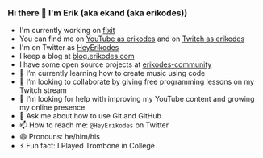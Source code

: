 ### Hi there 👋 I'm Erik (aka ekand (aka erikodes))

- I'm currently working on [fixit](https://github.com/erikodes-community/fixit)
- You can find me on [YouTube as erikodes](http://www.youtube.com/channel/UCkWlNrTU1a8t7lKCkqesn9A) and on [Twitch as erikodes](https://www.twitch.tv/erikodes)
- I'm on Twitter as [HeyErikodes](https://twitter.com/HeyErikodes)
- I keep a blog at [blog.erikodes.com](https://blog.erikodes.com)
- I have some open source projects at [erikodes-community](https://github.com/erikodes-community)
- 🌱 I’m currently learning how to create music using code
- 👯 I’m looking to collaborate by giving free programming lessons on my Twitch stream
- 🤔 I’m looking for help with improving my YouTube content and growing my online presence
- 💬 Ask me about how to use Git and GitHub
- 📫 How to reach me: `@HeyErikodes` on Twitter
- 😄 Pronouns: he/him/his
- ⚡ Fun fact: I Played Trombone in College
<!--
**ekand/ekand** is a ✨ _special_ ✨ repository because its `README.md` (this file) appears on your GitHub profile.

Here are some ideas to get you started:


-->
